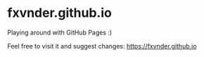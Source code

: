 # fxvnder.github.io

Playing around with GitHub Pages :)

Feel free to visit it and suggest changes: https://fxvnder.github.io
